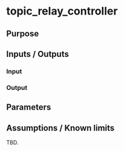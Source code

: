 # topic_relay_controller

## Purpose

## Inputs / Outputs

### Input

### Output

## Parameters

## Assumptions / Known limits

TBD.
